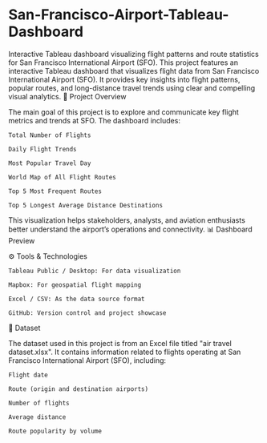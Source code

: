 # San-Francisco-Airport-Tableau-Dashboard
Interactive Tableau dashboard visualizing flight patterns and route statistics for San Francisco International Airport (SFO).
This project features an interactive Tableau dashboard that visualizes flight data from San Francisco International Airport (SFO). It provides key insights into flight patterns, popular routes, and long-distance travel trends using clear and compelling visual analytics.
📌 Project Overview

The main goal of this project is to explore and communicate key flight metrics and trends at SFO. The dashboard includes:

    Total Number of Flights

    Daily Flight Trends

    Most Popular Travel Day

    World Map of All Flight Routes

    Top 5 Most Frequent Routes

    Top 5 Longest Average Distance Destinations

This visualization helps stakeholders, analysts, and aviation enthusiasts better understand the airport’s operations and connectivity.
📊 Dashboard Preview

⚙️ Tools & Technologies

    Tableau Public / Desktop: For data visualization

    Mapbox: For geospatial flight mapping

    Excel / CSV: As the data source format

    GitHub: Version control and project showcase

📁 Dataset

The dataset used in this project is from an Excel file titled "air travel dataset.xlsx". It contains information related to flights operating at San Francisco International Airport (SFO), including:

    Flight date

    Route (origin and destination airports)

    Number of flights

    Average distance

    Route popularity by volume
